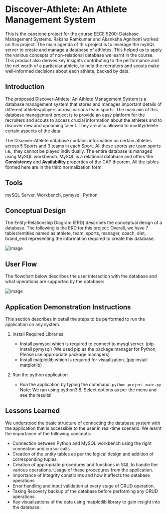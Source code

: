 # Discover-Athlete: An Athlete Management System
This is the capstone project for the course EECE 5200: Database Management Systems. Raksha Ramkumar and Akanksha Agnihotri worked on this project. The main agenda of this project is to leverage the mySQL server to create and manage a database of athletes.
This helped us to apply the various concepts of non-relational database we learnt in the course. This product also derives key insights contributing to the performance and the net worth of a particular athlete, to help the recruiters and scouts 
make well-informed decisions about each athlete, backed by data.

## Introduction
The proposed Discover-Athlete: An Athlete Management System is a database management system that stores and 
manages important details of different athletes/players across various team sports. The main aim of this database 
management project is to provide an easy platform for the recruiters and scouts to access crucial information about the 
athletes and to discover new and upcoming talent. They are also allowed to modify/delete certain aspects of the data. 

The Discover-Athlete database contains information on certain athletes across 5 Sports and 3 teams in each Sport. All 
these sports are team sports i.e., they cannot be played individually. The entire database is managed using MySQL 
workbench. MySQL is a relational database and offers the **Consistency** and **Availability** properties of the CAP theorem. 
All the tables formed here are in the third normalization form.  

## Tools 
mySQL Server, Workbench, pymysql, Python

## Conceptual Design
The Entity-Relationship Diagram (ERD) describes the conceptual design of a database. The following is the ERD for this project:
Overall, we have 7 tables/entities named as athlete, team, sports, manager, coach, diet, 
brand_end representing the information required to create this database. 

![image](https://github.com/RakshaRamkumar/Discover-Athlete/assets/63054940/1453d644-7093-42f7-8361-aad9206e22c2)

## User Flow
The flowchart below describes the user interaction with the database and what operations are supported by the 
database:

![image](https://github.com/RakshaRamkumar/Discover-Athlete/assets/63054940/8e291fd9-9abc-4b9c-9fb4-fd2eb5fe9db3)

## Application Demonstration Instructions
This section describes in detail the steps to be performed to run the application on any system. 
1. Install Required Libraries 
    - Install pymysql which is required to connect to mysql server. (pip install pymysql) (We used pip as the package 
manager for Python; Please use appropriate package managers) 
    - Install matplotlib which is required for visualization. (pip install matplotlib)

2. Run the python application 
    - Run the application by typing the command: `python project_main.py`
  Note: We ran using python3.8. Select 
options as per the menu and see the results!

## Lessons Learned
We understood the basic structure of connecting the database system with the application that is accessible to the user 
in real-time scenario. We learnt the importance of the following concepts: 

- Connection between Python and MySQL workbench using the right connection and cursor calls. 
- Creation of the entity tables as per the logical design and addition of corresponding tuples. 
- Creation of appropriate procedures and functions in SQL to handle the various operations. Usage of these 
procedures from the application.  
- Importance of Integrity constraints and how it affects the database operations 
- Error handling and input validation at every stage of CRUD operation. 
- Taking Recovery backup of the database before performing any CRUD operations.  
- Key visualizations of the data using matplotlib library to gain insight into the database.


